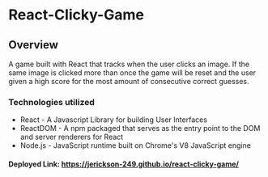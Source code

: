 # React-Clicky-Game

## Overview
A game built with React that tracks when the user clicks an image. If the same image is clicked more than once the game will be reset and the user given a high score for the most amount of consecutive correct guesses. 

### Technologies utilized
* React - A Javascript Library for building User Interfaces
* ReactDOM - A npm packaged that serves as the entry point to the DOM and server renderers for React
* Node.js - JavaScript runtime built on Chrome's V8 JavaScript engine

#### Deployed Link: https://jerickson-249.github.io/react-clicky-game/
